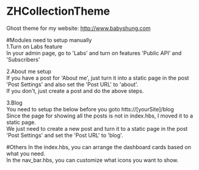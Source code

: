 # ZHCollectionTheme

Ghost theme for my website: http://www.babyshung.com

#Modules need to setup manually<br>
1.Turn on Labs feature<br>
In your admin page, go to 'Labs' and turn on features 'Public API' and 'Subscribers'<br>

2.About me setup<br>
If you have a post for 'About me', just turn it into a static page in the post 'Post Settings' and also set the 'Post URL' to 'about'.<br>
If you don't, just create a post and do the above steps.<br>

3.Blog<br>
You need to setup the below before you goto htts://[yourSite]/blog<br>
Since the page for showing all the posts is not in index.hbs, I moved it to a static page.<br>
We just need to create a new post and turn it to a static page in the post 'Post Settings' and set the 'Post URL' to 'blog'.<br>

#Others
In the index.hbs, you can arrange the dashboard cards based on what you need.<br>
In the nav_bar.hbs, you can customize what icons you want to show.<br>
